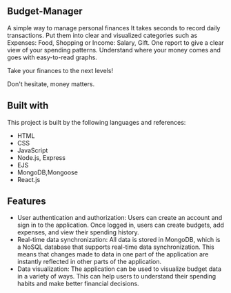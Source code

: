 ## Budget-Manager
A simple way to manage personal finances
It takes seconds to record daily transactions. Put them into clear and visualized categories such as Expenses: Food, Shopping or Income: Salary, Gift.
One report to give a clear view of your spending patterns. Understand where your money comes and goes with easy-to-read graphs.

Take your finances to the next levels!

Don't hesitate, money matters.

## Built with
This project is built by the following languages and references:
- HTML
- CSS
- JavaScript
- Node.js, Express
- EJS
- MongoDB,Mongoose
- React.js

## Features
- User authentication and authorization: Users can create an account and sign in to the application. Once logged in, users can create budgets, add expenses, and view their spending history.
- Real-time data synchronization: All data is stored in MongoDB, which is a NoSQL database that supports real-time data synchronization. This means that changes made to data in one part of the application are instantly reflected in other parts of the application.
- Data visualization: The application can be used to visualize budget data in a variety of ways. This can help users to understand their spending habits and make better financial decisions.
